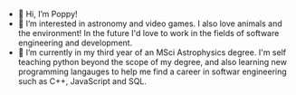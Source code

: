 - 👋 Hi, I’m Poppy! 
- 👀 I’m interested in astronomy and video games. I also love animals and the environment! In the future I'd love to work in the fields of software engineering and development.
- 🌱 I’m currently in my third year of an MSci Astrophysics degree. I'm self teaching python beyond the scope of my degree, and also learning new programming langauges to help me find a career in softwar engineering such as C++, JavaScript and SQL.

<!---
pmcvann/pmcvann is a ✨ special ✨ repository because its `README.md` (this file) appears on your GitHub profile.
You can click the Preview link to take a look at your changes.
--->

